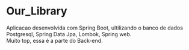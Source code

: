 # Our_Library
Aplicacao desenvolvida com Spring Boot, ultilizando o banco de dados Postgresql, Spring Data Jpa, Lombok, Spring web.   
Muito top, essa é a parte do Back-end.
